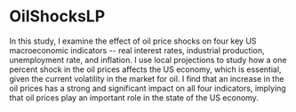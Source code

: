 # OilShocksLP
In this study, I examine the effect of oil price shocks on four key US macroeconomic indicators -- real interest rates, industrial production, unemployment rate, and inflation. I use local projections to study how a one percent shock in the oil prices affects the US economy, which is essential, given the current volatility in the market for oil. I find that an increase in the oil prices has a strong and significant impact on all four indicators, implying that oil prices play an important role in the state of the US economy.
